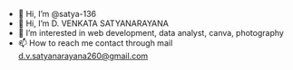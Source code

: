 - 👋 Hi, I’m @satya-136
- 👋 Hi, I’m D. VENKATA SATYANARAYANA
- 👀 I’m interested in web development, data analyst, canva, photography
- 📫 How to reach me contact through mail d.v.satyanarayana260@gmail.com

<!---
satya-136/satya-136 is a ✨ special ✨ repository because its `README.md` (this file) appears on your GitHub profile.
You can click the Preview link to take a look at your changes.
--->
